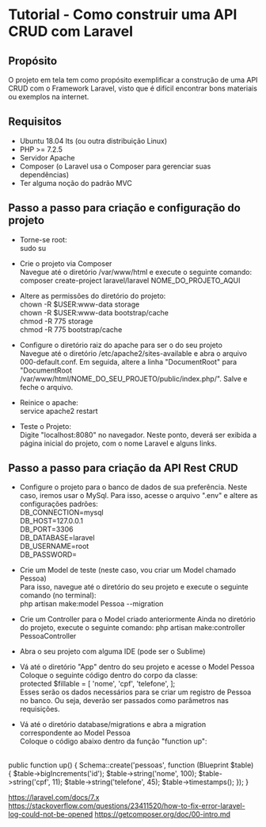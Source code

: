 # Tutorial - Como construir uma API CRUD com Laravel

## Propósito
O projeto em tela tem como propósito exemplificar a construção de uma API CRUD com o Framework Laravel, visto que é difícil encontrar bons materiais ou exemplos na internet. 

## Requisitos
- Ubuntu 18.04 lts (ou outra distribuição Linux)
- PHP >= 7.2.5
- Servidor Apache
- Composer (o Laravel usa o Composer para gerenciar suas dependências)
- Ter alguma noção do padrão MVC

## Passo a passo para criação e configuração do projeto
- Torne-se root: <br>
sudo su

- Crie o projeto via Composer <br>
Navegue até o diretório /var/www/html e execute o seguinte comando:<br>
composer create-project laravel/laravel NOME_DO_PROJETO_AQUI 

- Altere as permissões do diretório do projeto: <br>
chown -R $USER:www-data storage <br>
chown -R $USER:www-data bootstrap/cache <br>
chmod -R 775 storage <br>
chmod -R 775 bootstrap/cache <br>

- Configure o diretório raiz do apache para ser o do seu projeto <br>
Navegue até o diretório /etc/apache2/sites-available e abra o arquivo 000-default.conf. Em seguida, altere a linha "DocumentRoot" para "DocumentRoot /var/www/html/NOME_DO_SEU_PROJETO/public/index.php/". Salve e feche o arquivo.

- Reinice o apache:<br>
service apache2 restart 

- Teste o Projeto:<br>
Digite "localhost:8080" no navegador. Neste ponto, deverá ser exibida a página inicial do projeto, com o nome Laravel e alguns links.

## Passo a passo para criação da API Rest CRUD
- Configure o projeto para o banco de dados de sua preferência. Neste caso, iremos usar o MySql. Para isso, acesse o arquivo ".env" e altere as configurações padrões:<br>
DB_CONNECTION=mysql <br>
DB_HOST=127.0.0.1 <br>
DB_PORT=3306 <br>
DB_DATABASE=laravel <br>
DB_USERNAME=root <br>
DB_PASSWORD= <br>

- Crie um Model de teste (neste caso, vou criar um Model chamado Pessoa)<br>
Para isso, navegue até o diretório do seu projeto e execute o seguinte comando (no terminal):<br>
php artisan make:model Pessoa --migration

- Crie um Controller para o Model criado anteriormente
Ainda no diretório do projeto, execute o seguinte comando: 
php artisan make:controller PessoaController

- Abra o seu projeto com alguma IDE (pode ser o Sublime) <br>
* Vá até o diretório "App" dentro do seu projeto e acesse o Model Pessoa <br>
Coloque o seguinte código dentro do corpo da classe:<br>
    protected $fillable = [
        'nome', 'cpf', 'telefone',
    ]; <br>
Esses serão os dados necessários para se criar um registro de Pessoa no banco. Ou seja, deverão ser passados como parâmetros nas requisições.

* Vá até o diretório database/migrations e abra a migration correspondente ao Model Pessoa <br>
Coloque o código abaixo dentro da função "function up": <br>
<br>
public function up()
{
            Schema::create('pessoas', function (Blueprint $table) {
                $table->bigIncrements('id');
                $table->string('nome', 100);
                $table->string('cpf', 11);
                $table->string('telefone', 45);
                $table->timestamps();
            });
}






https://laravel.com/docs/7.x
https://stackoverflow.com/questions/23411520/how-to-fix-error-laravel-log-could-not-be-opened
https://getcomposer.org/doc/00-intro.md


